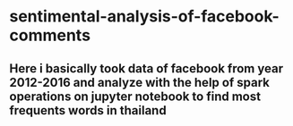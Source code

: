 # sentimental-analysis-of-facebook-comments
## Here i basically took data of facebook from year 2012-2016 and analyze with the help of spark operations on jupyter notebook to find most frequents words in thailand
